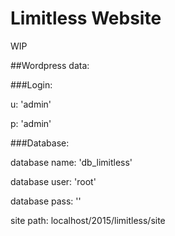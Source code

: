 # Limitless Website

WIP



##Wordpress data:

###Login:

u: 'admin'

p: 'admin'

###Database:

database name: 'db_limitless'

database user: 'root'

database pass: ''

site path: localhost/2015/limitless/site
